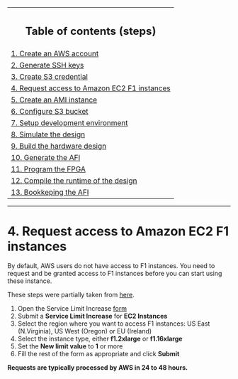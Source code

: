 <table style="width:100%">
  <tr>
    <th width="100%"><h2>Table of contents (steps)</h2></th>
  </tr>
  <tr>
    <td><a href="create_aws_account.md">1. Create an AWS account</a></td>
  </tr>
  <tr>
    <td><a href="generate_ssh_keys.md">2. Generate SSH keys</a></td>
  </tr>
  <tr>
    <td><a href="create_s3_credential.md">3. Create S3 credential</a></td>
  </tr>
  <tr>
    <td><a href="request_access_f1.md">4. Request access to Amazon EC2 F1 instances</a></td>
  </tr>
  <tr>
    <td><a href="create_ami_instance.md">5. Create an AMI instance</a></td>
  </tr>
  <tr>
    <td><a href="configure_s3.md">6. Configure S3 bucket</a></td>
  </tr>
  <tr>
    <td><a href="setup_development_environment.md">7. Setup development environment</a></td>
  </tr>
  <tr>
    <td><a href="simulate_design.md">8. Simulate the design</a></td>
  </tr>
  <tr>
    <td><a href="build_hardware.md">9. Build the hardware design</a></td>
  </tr>
  <tr>
    <td><a href="generate_afi.md">10. Generate the AFI</a></td>
  </tr>
  <tr>
    <td><a href="program_fpga.md">11. Program the FPGA</a></td>
  </tr>
  <tr>
    <td><a href="compile_runtime.md">12. Compile the runtime of the design</a></td>
  </tr>
  <tr>
    <td><a href="bookkeeping_afi.md">13. Bookkeping the AFI</a></td>
  </tr>
</table>

---------------------------------------

# 4. Request access to Amazon EC2 F1 instances

By default, AWS users do not have access to F1 instances.
You need to request and be granted access to F1 instances before you can start using these instance.

These steps were partially taken from [here](https://github.com/Xilinx/SDAccel_Examples/wiki/Prerequisites-for-working-with-SDAccel-on-AWS-F1).

1. Open the Service Limit Increase [form](http://aws.amazon.com/contact-us/ec2-request)
1. Submit a **Service Limit Increase** for **EC2 Instances**
1. Select the region where you want to access F1 instances: US East (N.Virginia), US West (Oregon) or EU (Ireland)
1. Select the instance type, either **f1.2xlarge** or **f1.16xlarge**
1. Set the **New limit value** to **1** or more
1. Fill the rest of the form as appropriate and click **Submit**


**Requests are typically processed by AWS in 24 to 48 hours.**
